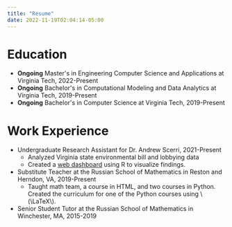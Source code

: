 ```yaml
---
title: "Resume"
date: 2022-11-19T02:04:14-05:00
---
```


# Education

* **Ongoing** Master's in Engineering Computer Science and Applications at Virginia Tech, 2022-Present
* **Ongoing** Bachelor's in Computational Modeling and Data Analytics at Virginia Tech, 2019-Present
* **Ongoing** Bachelor's in Computer Science at Virginia Tech, 2019-Present

# Work Experience

* Undergraduate Research Assistant for Dr. Andrew Scerri, 2021-Present
    - Analyzed Virginia state environmental bill and lobbying data
    - Created a [web dashboard](https://danilka4.github.io/Scerri-Lobbying-2021/) using R to visualize findings.
* Substitute Teacher at the Russian School of Mathematics in Reston and Herndon, VA, 2019-Present
    - Taught math team, a course in HTML, and two courses in Python. Created the curriculum for one of the Python courses using \\(\\LaTeX\\).
* Senior Student Tutor at the Russian School of Mathematics in Winchester, MA, 2015-2019
